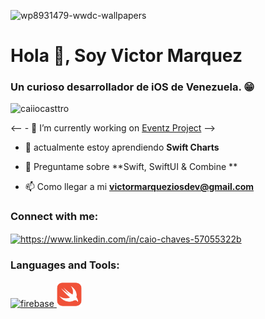 

![wp8931479-wwdc-wallpapers](https://sqrevjfizglmjxxfuvxy.supabase.co/storage/v1/object/sign/Talhua/Banner.png?token=eyJhbGciOiJIUzI1NiIsInR5cCI6IkpXVCJ9.eyJ1cmwiOiJUYWxodWEvQmFubmVyLnBuZyIsImlhdCI6MTcxNzI1MjE2OCwiZXhwIjoxNzQ4Nzg4MTY4fQ.Y70WvBgThqp0mwRxajUtvIamt3tMYADkAj1OflMR5_A&t=2024-06-01T14%3A29%3A21.979Z)


<h1 align="left">Hola 👋, Soy Victor Marquez</h1>
<h3 align="left">Un curioso desarrollador de iOS de Venezuela. 😁</h3>

<p align="left"> <img src="https://komarev.com/ghpvc/?username=caiiocasttro&label=Profile%20views&color=0e75b6&style=flat" alt="caiiocasttro" /> </p>

<-- - 🔭 I’m currently working on [Eventz Project](https://github.com/caiiocasttro/Eventz.git) -->

- 🌱 actualmente estoy aprendiendo **Swift Charts**

- 💬 Preguntame sobre **Swift, SwiftUI & Combine **

- 📫 Como llegar a mi **victormarqueziosdev@gmail.com**

<h3 align="left">Connect with me:</h3>
<p align="left">
<a href="https://www.linkedin.com/in/victor-marquez01/" target="blank"><img align="center" src="https://raw.githubusercontent.com/rahuldkjain/github-profile-readme-generator/master/src/images/icons/Social/linked-in-alt.svg" alt="https://www.linkedin.com/in/caio-chaves-57055322b" height="30" width="40" /></a>
</p>

<h3 align="left">Languages and Tools:</h3>
<p align="left"> <a href="https://developer.apple.com/xcode/swiftui/" target="_blank" rel="noreferrer"> <img src="https://img.icons8.com/?size=100&id=3cCrxzZF7LfB&format=png&color=000000" alt="firebase" width="40" height="40"/> </a> <a href="https://developer.apple.com/swift/" target="_blank" rel="noreferrer"> <img src="https://raw.githubusercontent.com/devicons/devicon/master/icons/swift/swift-original.svg" alt="swift" width="40" height="40"/> </p>
